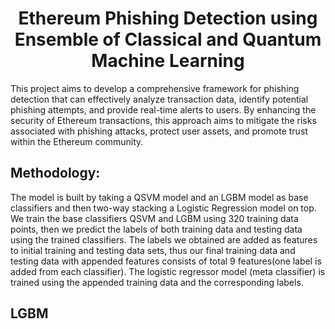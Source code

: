 <h1 align="center">Ethereum Phishing Detection using Ensemble of Classical and Quantum Machine Learning</h1>

This project aims to develop a comprehensive framework for phishing detection that can effectively analyze transaction data, identify potential phishing attempts, and provide real-time alerts to users. By enhancing the security of Ethereum
transactions, this approach aims to mitigate the risks associated with phishing attacks, protect user assets, and promote trust within the Ethereum community.

## Methodology:
The model is built by taking a QSVM model and an LGBM model as base classifiers and then two-way stacking a Logistic Regression model on top. We train the base
classifiers QSVM and LGBM using 320 training data points, then we predict the labels of both training data and testing data using the trained classifiers.
The labels we obtained are added as features to initial training and testing data sets, thus our final training data and testing data with appended features consists of total 9 features(one label is added from each classifier). The logistic regressor model (meta classifier) is trained using the appended training data and the corresponding labels.

## LGBM
